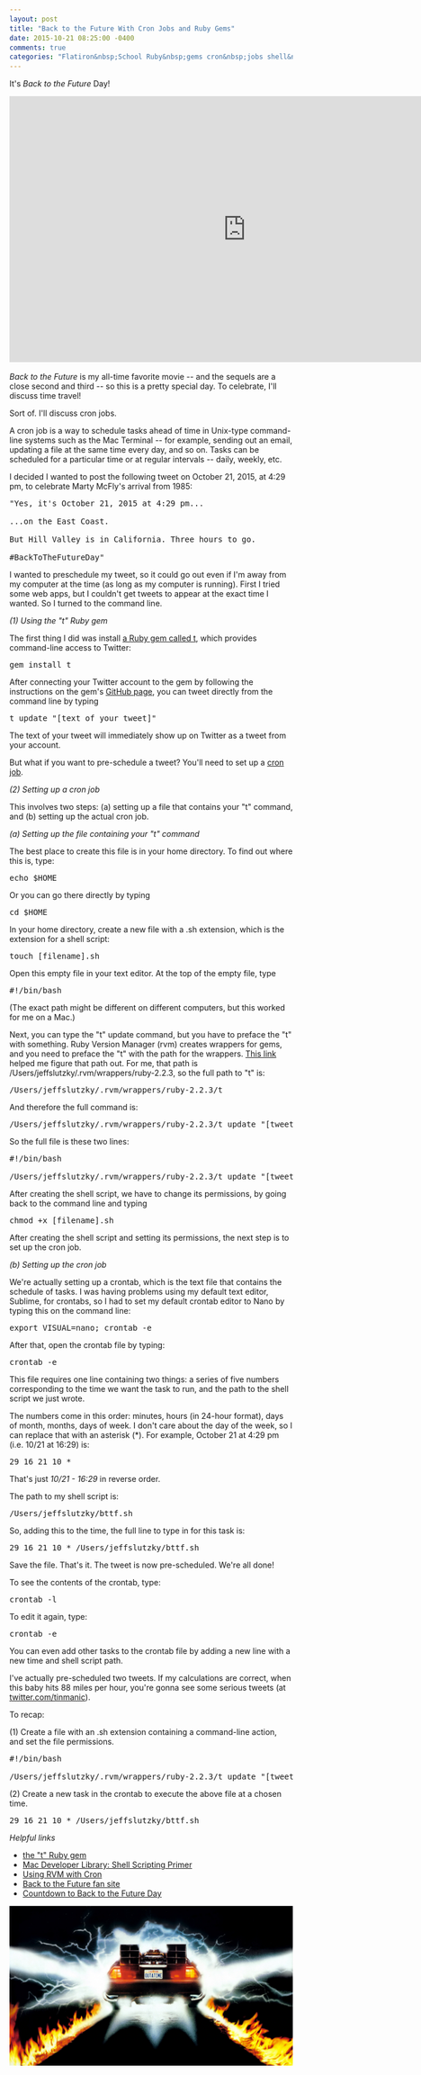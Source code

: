 ```yaml
---
layout: post
title: "Back to the Future With Cron Jobs and Ruby Gems"
date: 2015-10-21 08:25:00 -0400
comments: true
categories: "Flatiron&nbsp;School Ruby&nbsp;gems cron&nbsp;jobs shell&nbsp;scripts"
---
```

It's <em>Back to the Future</em> Day!

<iframe width="840" height="473" src="https://www.youtube.com/embed/nT9Drje0Fwc" frameborder="0" allowfullscreen></iframe>

<em>Back to the Future</em> is my all-time favorite movie --  and the sequels are a close second and third -- so this is a pretty special day. To celebrate, I'll discuss time travel!

Sort of. I'll discuss cron jobs.

A cron job is a way to schedule tasks ahead of time in Unix-type command-line systems such as the Mac Terminal -- for example, sending out an email, updating a file at the same time every day, and so on. Tasks can be scheduled for a particular time or at regular intervals -- daily, weekly, etc.

I decided I wanted to post the following tweet on October 21, 2015, at 4:29 pm, to celebrate Marty McFly's arrival from 1985:

<pre>"Yes, it's October 21, 2015 at 4:29 pm...

...on the East Coast.

But Hill Valley is in California. Three hours to go.

#BackToTheFutureDay"</pre>

I wanted to preschedule my tweet, so it could go out even if I'm away from my computer at the time (as long as my computer is running). First I tried some web apps, but I couldn't get tweets to appear at the exact time I wanted. So I turned to the command line.

<!-- more -->

<em>(1) Using the "t" Ruby gem</em>

The first thing I did was install <a href="https://github.com/sferik/t">a Ruby gem called t</a>, which provides command-line access to Twitter:

<pre>gem install t</pre>

After connecting your Twitter account to the gem by following the instructions on the gem's <a href="https://github.com/sferik/t">GitHub page</a>, you can tweet directly from the command line by typing 

<pre>t update "[text of your tweet]"</pre>

The text of your tweet will immediately show up on Twitter as a tweet from your account.

But what if you want to pre-schedule a tweet? You'll need to set up a <a href="https://en.wikipedia.org/wiki/Cron">cron job</a>.

<em>(2) Setting up a cron job</em>

This involves two steps: (a) setting up a file that contains your "t" command, and (b) setting up the actual cron job.

<em>(a) Setting up the file containing your "t" command</em>

The best place to create this file is in your home directory. To find out where this is, type:

<pre>echo $HOME</pre>

Or you can go there directly by typing

<pre>cd $HOME</pre>

In your home directory, create a new file with a .sh extension, which is the extension for a shell script:

<pre>touch [filename].sh</pre>

Open this empty file in your text editor. At the top of the empty file, type

<pre>#!/bin/bash</pre>

(The exact path might be different on different computers, but this worked for me on a Mac.)

Next, you can type the "t" update command, but you have to preface the "t" with something. Ruby Version Manager (rvm) creates wrappers for gems, and you need to preface the "t" with the path for the wrappers. <a href="https://rvm.io/deployment/cron">This link</a> helped me figure that path out. For me, that path is /Users/jeffslutzky/.rvm/wrappers/ruby-2.2.3, so the full path to "t" is:

<pre>/Users/jeffslutzky/.rvm/wrappers/ruby-2.2.3/t</pre>

And therefore the full command is:

<pre>/Users/jeffslutzky/.rvm/wrappers/ruby-2.2.3/t update "[tweet text]"</pre>

So the full file is these two lines:

<pre>#!/bin/bash

/Users/jeffslutzky/.rvm/wrappers/ruby-2.2.3/t update "[tweet text]"</pre>

After creating the shell script, we have to change its permissions, by going back to the command line and typing

<pre>chmod +x [filename].sh</pre>

After creating the shell script and setting its permissions, the next step is to set up the cron job.

<em>(b) Setting up the cron job</em>

We're actually setting up a crontab, which is the text file that contains the schedule of tasks. I was having problems using my default text editor, Sublime, for crontabs, so I had to set my default crontab editor to Nano by typing this on the command line:

<pre>export VISUAL=nano; crontab -e</pre>

After that, open the crontab file by typing:

<pre>crontab -e</pre>

This file requires one line containing two things: a series of five numbers corresponding to the time we want the task to run, and the path to the shell script we just wrote.

The numbers come in this order: minutes, hours (in 24-hour format), days of month, months, days of week. I don't care about the day of the week, so I can replace that with an asterisk (*). For example, October 21 at 4:29 pm (i.e. 10/21 at 16:29) is:

<pre>29 16 21 10 *</pre>

That's just <em>10/21 - 16:29</em> in reverse order.

The path to my shell script is:

<pre>/Users/jeffslutzky/bttf.sh</pre>

So, adding this to the time, the full line to type in for this task is:

<pre>29 16 21 10 * /Users/jeffslutzky/bttf.sh</pre>

Save the file. That's it. The tweet is now pre-scheduled. We're all done!

To see the contents of the crontab, type:

<pre>crontab -l</pre>

To edit it again, type:

<pre>crontab -e</pre>

You can even add other tasks to the crontab file by adding a new line with a new time and shell script path.

I've actually pre-scheduled two tweets. If my calculations are correct, when this baby hits 88 miles per hour, you're gonna see some serious tweets (at <a href="http://twitter.com/tinmanic">twitter.com/tinmanic</a>).

To recap:

(1) Create a file with an .sh extension containing a command-line action, and set the file permissions.

<pre>#!/bin/bash

/Users/jeffslutzky/.rvm/wrappers/ruby-2.2.3/t update "[tweet text]"</pre>

(2) Create a new task in the crontab to execute the above file at a chosen time.

<pre>29 16 21 10 * /Users/jeffslutzky/bttf.sh</pre>

<em>Helpful links</em>

<ul>

<li><a href="https://github.com/sferik/t">the "t" Ruby gem</a></li>

<li><a href="https://developer.apple.com/library/mac/documentation/OpenSource/Conceptual/ShellScripting">Mac Developer Library: Shell Scripting Primer</a></li>

<li><a href="https://rvm.io/deployment/cron">Using RVM with Cron</a></li>

<li><a href="http://www.backtothefuture.com/">Back to the Future fan site</a></li>

<li><a href="http://www.october212015.com/">Countdown to Back to the Future Day</a></li>
</ul>

<img src="/images/delorean.jpg">